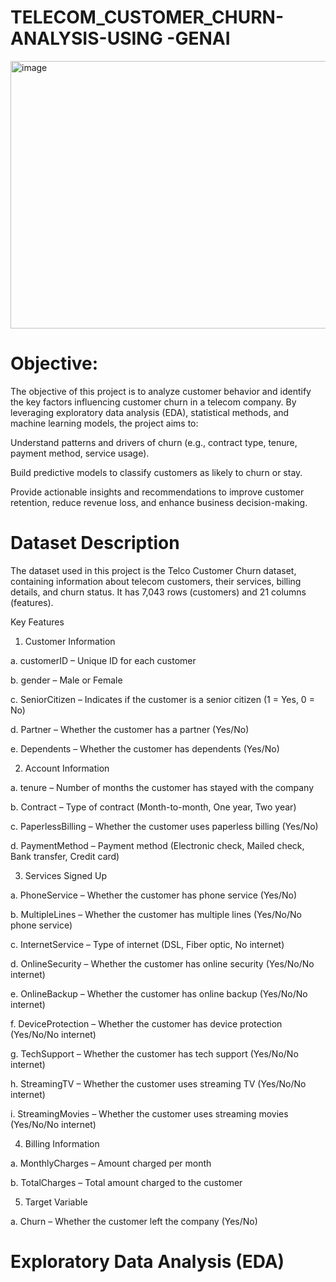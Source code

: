 # TELECOM_CUSTOMER_CHURN-ANALYSIS-USING -GENAI
<img width="800" height="428" alt="image" src="https://github.com/user-attachments/assets/bf866f4a-6058-49b6-83b1-8b5a70b6955a" />

# Objective:
The objective of this project is to analyze customer behavior and identify the key factors influencing customer churn in a telecom company. By leveraging exploratory data analysis (EDA), statistical methods, and machine learning models, the project aims to:

Understand patterns and drivers of churn (e.g., contract type, tenure, payment method, service usage).

Build predictive models to classify customers as likely to churn or stay.

Provide actionable insights and recommendations to improve customer retention, reduce revenue loss, and enhance business decision-making.

# Dataset Description

The dataset used in this project is the Telco Customer Churn dataset, containing information about telecom customers, their services, billing details, and churn status. It has 7,043 rows (customers) and 21 columns (features).

Key Features

1. Customer Information

a. customerID – Unique ID for each customer

b. gender – Male or Female

c. SeniorCitizen – Indicates if the customer is a senior citizen (1 = Yes, 0 = No)

d. Partner – Whether the customer has a partner (Yes/No)

e. Dependents – Whether the customer has dependents (Yes/No)

2. Account Information

a. tenure – Number of months the customer has stayed with the company

b. Contract – Type of contract (Month-to-month, One year, Two year)

c. PaperlessBilling – Whether the customer uses paperless billing (Yes/No)

d. PaymentMethod – Payment method (Electronic check, Mailed check, Bank transfer, Credit card)

3. Services Signed Up

a. PhoneService – Whether the customer has phone service (Yes/No)

b. MultipleLines – Whether the customer has multiple lines (Yes/No/No phone service)

c. InternetService – Type of internet (DSL, Fiber optic, No internet)

d. OnlineSecurity – Whether the customer has online security (Yes/No/No internet)

e. OnlineBackup – Whether the customer has online backup (Yes/No/No internet)

f. DeviceProtection – Whether the customer has device protection (Yes/No/No internet)

g. TechSupport – Whether the customer has tech support (Yes/No/No internet)

h. StreamingTV – Whether the customer uses streaming TV (Yes/No/No internet)

i. StreamingMovies – Whether the customer uses streaming movies (Yes/No/No internet)

4. Billing Information

a. MonthlyCharges – Amount charged per month

b. TotalCharges – Total amount charged to the customer

5. Target Variable

a. Churn – Whether the customer left the company (Yes/No)

# Exploratory Data Analysis (EDA)
